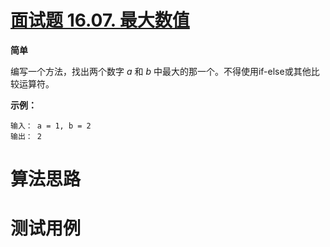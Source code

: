 # [面试题 16.07. 最大数值][cnTitle]

**简单**

编写一个方法，找出两个数字 *a* 和 *b* 中最大的那一个。不得使用if-else或其他比较运算符。

**示例：** 

```
输入： a = 1, b = 2
输出： 2

```




# 算法思路

# 测试用例
```
```

[cnTitle]: https://leetcode-cn.com/problems/maximum-lcci/
